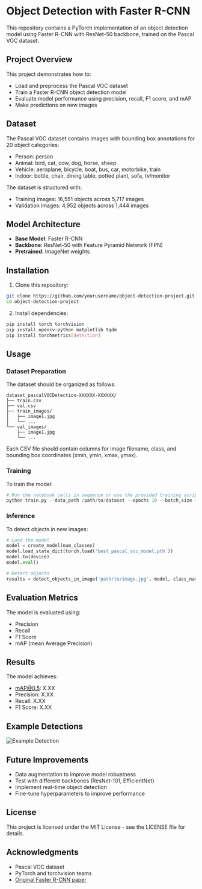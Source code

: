 # Object Detection with Faster R-CNN

This repository contains a PyTorch implementation of an object detection model using Faster R-CNN with ResNet-50 backbone, trained on the Pascal VOC dataset.

## Project Overview

This project demonstrates how to:
- Load and preprocess the Pascal VOC dataset
- Train a Faster R-CNN object detection model
- Evaluate model performance using precision, recall, F1 score, and mAP
- Make predictions on new images

## Dataset

The Pascal VOC dataset contains images with bounding box annotations for 20 object categories:
- Person: person
- Animal: bird, cat, cow, dog, horse, sheep
- Vehicle: aeroplane, bicycle, boat, bus, car, motorbike, train
- Indoor: bottle, chair, dining table, potted plant, sofa, tv/monitor

The dataset is structured with:
- Training images: 16,551 objects across 5,717 images
- Validation images: 4,952 objects across 1,444 images

## Model Architecture

- **Base Model**: Faster R-CNN
- **Backbone**: ResNet-50 with Feature Pyramid Network (FPN)
- **Pretrained**: ImageNet weights

## Installation

1. Clone this repository:
```bash
git clone https://github.com/yourusername/object-detection-project.git
cd object-detection-project
```

2. Install dependencies:
```bash
pip install torch torchvision
pip install opencv-python matplotlib tqdm
pip install torchmetrics[detection]
```

## Usage

### Dataset Preparation

The dataset should be organized as follows:
```
dataset_pascalVOCDetection-XXXXXX-XXXXXX/
├── train.csv
├── val.csv
├── train_images/
│   ├── image1.jpg
│   └── ...
└── val_images/
    ├── image1.jpg
    └── ...
```

Each CSV file should contain columns for image filename, class, and bounding box coordinates (xmin, ymin, xmax, ymax).

### Training

To train the model:

```python
# Run the notebook cells in sequence or use the provided training script
python train.py --data_path /path/to/dataset --epochs 10 --batch_size 4
```

### Inference

To detect objects in new images:

```python
# Load the model
model = create_model(num_classes)
model.load_state_dict(torch.load('best_pascal_voc_model.pth'))
model.to(device)
model.eval()

# Detect objects
results = detect_objects_in_image('path/to/image.jpg', model, class_names)
```

## Evaluation Metrics

The model is evaluated using:
- Precision
- Recall
- F1 Score
- mAP (mean Average Precision)

## Results

The model achieves:
- mAP@0.5: X.XX
- Precision: X.XX
- Recall: X.XX
- F1 Score: X.XX

## Example Detections

![Example Detection](example_detection.jpg)

## Future Improvements

- Data augmentation to improve model robustness
- Test with different backbones (ResNet-101, EfficientNet)
- Implement real-time object detection
- Fine-tune hyperparameters to improve performance

## License

This project is licensed under the MIT License - see the LICENSE file for details.

## Acknowledgments

- Pascal VOC dataset
- PyTorch and torchvision teams
- [Original Faster R-CNN paper](https://arxiv.org/abs/1506.01497)
